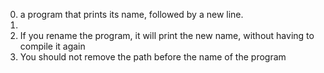 0. a program that prints its name, followed by a new line.
1. 
2. If you rename the program, it will print the new name, without having to compile it again
3. You should not remove the path before the name of the program
